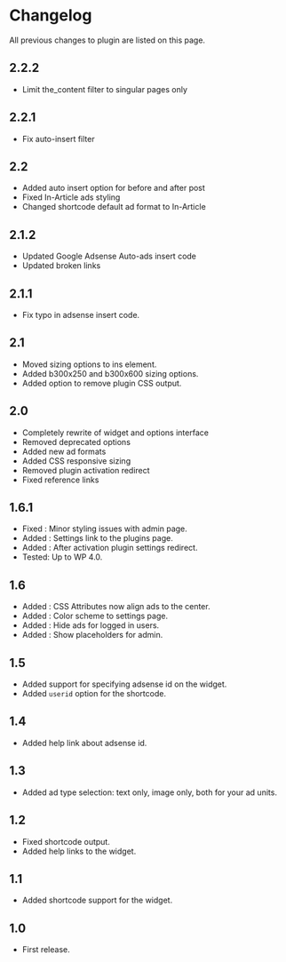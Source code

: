 # Changelog

All previous changes to plugin are listed on this page.

## 2.2.2
* Limit the_content filter to singular pages only

## 2.2.1
* Fix auto-insert filter

## 2.2
* Added auto insert option for before and after post
* Fixed In-Article ads styling
* Changed shortcode default ad format to In-Article

## 2.1.2
* Updated Google Adsense Auto-ads insert code
* Updated broken links

## 2.1.1
* Fix typo in adsense insert code.

## 2.1
* Moved sizing options to ins element.
* Added b300x250 and b300x600 sizing options.
* Added option to remove plugin CSS output.

## 2.0
* Completely rewrite of widget and options interface
* Removed deprecated options
* Added new ad formats
* Added CSS responsive sizing
* Removed plugin activation redirect
* Fixed reference links

## 1.6.1
* Fixed : Minor styling issues with admin page.
* Added : Settings link to the plugins page.
* Added : After activation plugin settings redirect.
* Tested: Up to WP 4.0.

## 1.6
* Added : CSS Attributes now align ads to the center.
* Added : Color scheme to settings page.
* Added : Hide ads for logged in users.
* Added : Show placeholders for admin.

## 1.5
* Added support for specifying adsense id on the widget.
* Added `userid` option for the shortcode.

## 1.4
* Added help link about adsense id.

## 1.3
* Added ad type selection: text only, image only, both for your ad units.

## 1.2
* Fixed shortcode output.
* Added help links to the widget.

## 1.1
* Added shortcode support for the widget.

## 1.0
* First release.
